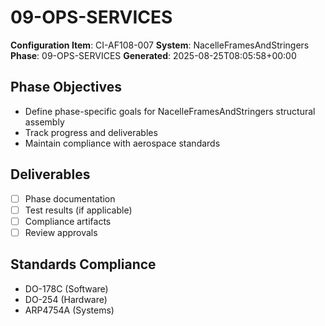 # 09-OPS-SERVICES

**Configuration Item**: CI-AF108-007
**System**: NacelleFramesAndStringers
**Phase**: 09-OPS-SERVICES
**Generated**: 2025-08-25T08:05:58+00:00

## Phase Objectives
- Define phase-specific goals for NacelleFramesAndStringers structural assembly
- Track progress and deliverables
- Maintain compliance with aerospace standards

## Deliverables
- [ ] Phase documentation
- [ ] Test results (if applicable)
- [ ] Compliance artifacts
- [ ] Review approvals

## Standards Compliance
- DO-178C (Software)
- DO-254 (Hardware)
- ARP4754A (Systems)

